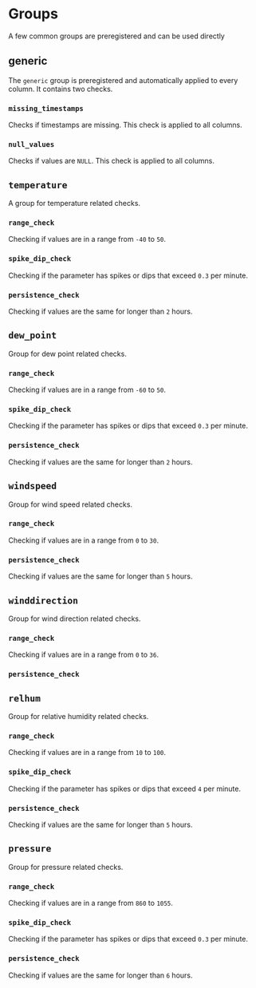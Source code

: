 # Groups

A few common groups are preregistered and can be used directly

## generic

The `generic` group is preregistered and automatically applied to every column.
It contains two checks.

### `missing_timestamps`

Checks if timestamps are missing. This check is applied to all columns.

### `null_values`

Checks if values are `NULL`. This check is applied to all columns.

## `temperature`

A group for temperature related checks.

### `range_check`

Checking if values are in a range from `-40` to `50`.

### `spike_dip_check`

Checking if the parameter has spikes or dips that exceed `0.3` per minute.

### `persistence_check`

Checking if values are the same for longer than `2` hours.

## `dew_point`

Group for dew point related checks.

### `range_check`

Checking if values are in a range from `-60` to `50`.

### `spike_dip_check`

Checking if the parameter has spikes or dips that exceed `0.3` per minute.

### `persistence_check`

Checking if values are the same for longer than `2` hours.

## `windspeed`

Group for wind speed related checks.

### `range_check`

Checking if values are in a range from `0` to `30`.

### `persistence_check`

Checking if values are the same for longer than `5` hours.

## `winddirection`

Group for wind direction related checks.

### `range_check`

Checking if values are in a range from `0` to `36`.

### `persistence_check`

## `relhum`

Group for relative humidity related checks.

### `range_check`

Checking if values are in a range from `10` to `100`.

### `spike_dip_check`

Checking if the parameter has spikes or dips that exceed `4` per minute.

### `persistence_check`

Checking if values are the same for longer than `5` hours.

## `pressure`

Group for pressure related checks.

### `range_check`

Checking if values are in a range from `860` to `1055`.

### `spike_dip_check`

Checking if the parameter has spikes or dips that exceed `0.3` per minute.

### `persistence_check`

Checking if values are the same for longer than `6` hours.

